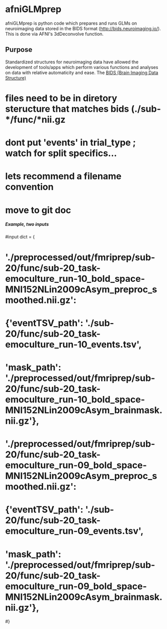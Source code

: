# afniGLMprep
afniGLMprep is python code which prepares and runs GLMs on neuroimaging data stored in the BIDS format (http://bids.neuroimaging.io/). This is done via AFNI's 3dDeconvolve function. 

## Purpose
Standardized structures for neuroimaging data have allowed the development of tools/apps which perform various functions and analyses on data with relative automaticity and ease. The [BIDS (Brain Imaging Data Structure)](http://bids.neuroimaging.io/) 

# files need to be in diretory steructure that matches bids (./sub-*/func/*nii.gz
# dont put 'events' in trial_type ; watch for split specifics...
# lets recommend a filename convention



# move to git doc
##### Example, two inputs
#input dict = { 
#  './preprocessed/out/fmriprep/sub-20/func/sub-20_task-emoculture_run-10_bold_space-MNI152NLin2009cAsym_preproc_smoothed.nii.gz': 
#    {'eventTSV_path': './sub-20/func/sub-20_task-emoculture_run-10_events.tsv', 
#    'mask_path': './preprocessed/out/fmriprep/sub-20/func/sub-20_task-emoculture_run-10_bold_space-MNI152NLin2009cAsym_brainmask.nii.gz'},
#
#  './preprocessed/out/fmriprep/sub-20/func/sub-20_task-emoculture_run-09_bold_space-MNI152NLin2009cAsym_preproc_smoothed.nii.gz': 
#    {'eventTSV_path': './sub-20/func/sub-20_task-emoculture_run-09_events.tsv', 
#    'mask_path': './preprocessed/out/fmriprep/sub-20/func/sub-20_task-emoculture_run-09_bold_space-MNI152NLin2009cAsym_brainmask.nii.gz'},
#}

